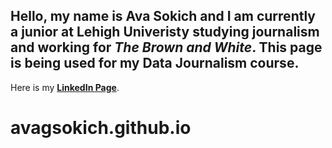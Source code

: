 ## Hello, my name is Ava Sokich and I am currently a junior at Lehigh Univeristy studying journalism and working for _The Brown and White_. This page is being used for my Data Journalism course. 

Here is my **[LinkedIn Page](https://www.linkedin.com/in/ava-sokich-b672a2261/)**.
# avagsokich.github.io
